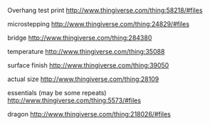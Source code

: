 Overhang test print
http://www.thingiverse.com/thing:58218/#files

microstepping
http://www.thingiverse.com/thing:24829/#files

bridge
http://www.thingiverse.com/thing:284380

temperature
http://www.thingiverse.com/thing:35088

surface finish
http://www.thingiverse.com/thing:39050

actual size
http://www.thingiverse.com/thing:28109

essentials (may be some repeats)
http://www.thingiverse.com/thing:5573/#files

dragon
http://www.thingiverse.com/thing:218026/#files
